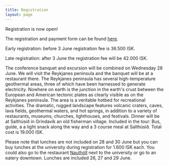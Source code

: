 ```yaml
---
title: Registration
layout: page
---
```


Registration is now open!

The registration and payment form can be found [here][registration].

Early registration: before 3 June registration fee is 36.500 ISK.

Late registration: after 3 June the registration fee will be 42.000 ISK.

The conference banquet and excursion will be combined on Wednesday 28 June. We
will visit the Reykjanes peninsula and the banquet will be at a restaurant
there. The Reykjanes peninsula has several high-temperature geothermal areas,
three of which have been harnessed to generate electricity. Nowhere on earth is
the junction in the earth's crust between the European and American tectonic
plates as clearly visible as on the Reykjanes peninsula. The area is a veritable
hotbed for recreational activities. The dramatic, rugged landscape features
volcanic craters, caves, lava fields, geothermal waters, and hot springs, in
addition to a variety of restaurants, museums, churches, lighthouses, and
festivals.  Dinner will be at Salthúsið in Grindavík an old fisherman village.
Included in the tour: Bus, guide, a a light snack along the way and a 3 course
meal at Salthúsið. Total cost is 19.000 ISK.

Please note that lunches are not included on 28 and 30 June but you can buy
lunches at the university during registration for 1.600 ISK each. You could also
go to the restaurant [Nauthóll][nautholl] next to the university or go to an
eatery downtown. Lunches are included 26, 27 and 29 June.


[registration]: http://www.eventure-online.com/eventure/externalLogin.do?congress=69_1724&&cat=1&username=create&password=create
[nautholl]: http://nautholl.is/?lang=en

